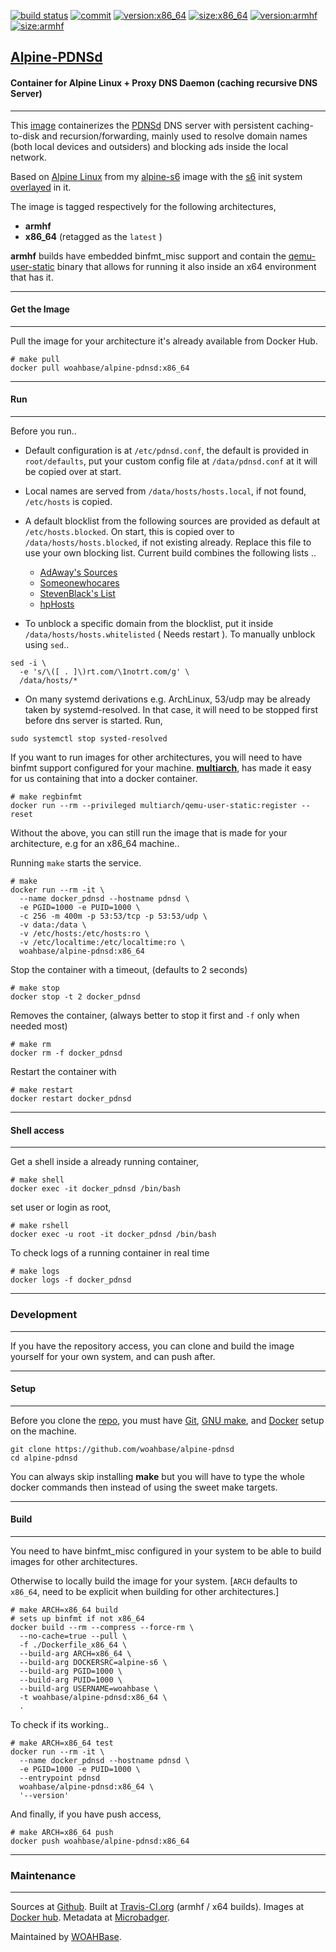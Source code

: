 [![build status][251]][232] [![commit][255]][231] [![version:x86_64][256]][235] [![size:x86_64][257]][235] [![version:armhf][258]][236] [![size:armhf][259]][236]

## [Alpine-PDNSd][234]
#### Container for Alpine Linux + Proxy DNS Daemon (caching recursive DNS Server)
---

This [image][233] containerizes the [PDNSd][135] DNS server with
persistent caching-to-disk and recursion/forwarding, mainly used
to resolve domain names (both local devices and outsiders) and
blocking ads inside the local network.

Based on [Alpine Linux][131] from my [alpine-s6][132] image with
the [s6][133] init system [overlayed][134] in it.

The image is tagged respectively for the following architectures,
* **armhf**
* **x86_64** (retagged as the `latest` )

**armhf** builds have embedded binfmt_misc support and contain the
[qemu-user-static][105] binary that allows for running it also inside
an x64 environment that has it.

---
#### Get the Image
---

Pull the image for your architecture it's already available from
Docker Hub.

```
# make pull
docker pull woahbase/alpine-pdnsd:x86_64
```

---
#### Run
---

Before you run..

* Default configuration is at `/etc/pdnsd.conf`, the default is
  provided in `root/defaults`, put your custom config file at
  `/data/pdnsd.conf` at it will be copied over at start.

* Local names are served from `/data/hosts/hosts.local`, if not
  found, `/etc/hosts` is copied.

* A default blocklist from the following sources are provided as
  default at `/etc/hosts.blocked`. On start, this is copied over
  to `/data/hosts/hosts.blocked`, if not existing already. Replace
  this file to use your own blocking list. Current build
  combines the following lists ..

  * [AdAway's Sources](https://github.com/AdAway/AdAway/wiki/hostssources)
  * [Someonewhocares](http://someonewhocares.org/hosts/zero/hosts)
  * [StevenBlack's List](https://github.com/StevenBlack/hosts)
  * [hpHosts](https://hosts-file.net/)

* To unblock a specific domain from the blocklist, put it inside
  `/data/hosts/hosts.whitelisted` ( Needs restart ).
  To manually unblock using `sed`..

```
sed -i \
  -e 's/\([ . ]\)rt.com/\1notrt.com/g' \
  /data/hosts/*
```

* On many systemd derivations e.g. ArchLinux, 53/udp may be
  already taken by systemd-resolved. In that case, it will need to
  be stopped first before dns server is started. Run,

```
sudo systemctl stop systed-resolved
```

If you want to run images for other architectures, you will need
to have binfmt support configured for your machine. [**multiarch**][104],
has made it easy for us containing that into a docker container.

```
# make regbinfmt
docker run --rm --privileged multiarch/qemu-user-static:register --reset
```

Without the above, you can still run the image that is made for your
architecture, e.g for an x86_64 machine..

Running `make` starts the service.

```
# make
docker run --rm -it \
  --name docker_pdnsd --hostname pdnsd \
  -e PGID=1000 -e PUID=1000 \
  -c 256 -m 400m -p 53:53/tcp -p 53:53/udp \
  -v data:/data \
  -v /etc/hosts:/etc/hosts:ro \
  -v /etc/localtime:/etc/localtime:ro \
  woahbase/alpine-pdnsd:x86_64
```

Stop the container with a timeout, (defaults to 2 seconds)

```
# make stop
docker stop -t 2 docker_pdnsd
```

Removes the container, (always better to stop it first and `-f`
only when needed most)

```
# make rm
docker rm -f docker_pdnsd
```

Restart the container with

```
# make restart
docker restart docker_pdnsd
```

---
#### Shell access
---

Get a shell inside a already running container,

```
# make shell
docker exec -it docker_pdnsd /bin/bash
```

set user or login as root,

```
# make rshell
docker exec -u root -it docker_pdnsd /bin/bash
```

To check logs of a running container in real time

```
# make logs
docker logs -f docker_pdnsd
```

---
### Development
---

If you have the repository access, you can clone and
build the image yourself for your own system, and can push after.

---
#### Setup
---

Before you clone the [repo][231], you must have [Git][101], [GNU make][102],
and [Docker][103] setup on the machine.

```
git clone https://github.com/woahbase/alpine-pdnsd
cd alpine-pdnsd
```
You can always skip installing **make** but you will have to
type the whole docker commands then instead of using the sweet
make targets.

---
#### Build
---

You need to have binfmt_misc configured in your system to be able
to build images for other architectures.

Otherwise to locally build the image for your system.
[`ARCH` defaults to `x86_64`, need to be explicit when building
for other architectures.]

```
# make ARCH=x86_64 build
# sets up binfmt if not x86_64
docker build --rm --compress --force-rm \
  --no-cache=true --pull \
  -f ./Dockerfile_x86_64 \
  --build-arg ARCH=x86_64 \
  --build-arg DOCKERSRC=alpine-s6 \
  --build-arg PGID=1000 \
  --build-arg PUID=1000 \
  --build-arg USERNAME=woahbase \
  -t woahbase/alpine-pdnsd:x86_64 \
  .
```

To check if its working..

```
# make ARCH=x86_64 test
docker run --rm -it \
  --name docker_pdnsd --hostname pdnsd \
  -e PGID=1000 -e PUID=1000 \
  --entrypoint pdnsd
  woahbase/alpine-pdnsd:x86_64 \
  '--version'
```

And finally, if you have push access,

```
# make ARCH=x86_64 push
docker push woahbase/alpine-pdnsd:x86_64
```

---
### Maintenance
---

Sources at [Github][106]. Built at [Travis-CI.org][107] (armhf / x64 builds). Images at [Docker hub][108]. Metadata at [Microbadger][109].

Maintained by [WOAHBase][204].

[101]: https://git-scm.com
[102]: https://www.gnu.org/software/make/
[103]: https://www.docker.com
[104]: https://hub.docker.com/r/multiarch/qemu-user-static/
[105]: https://github.com/multiarch/qemu-user-static/releases/
[106]: https://github.com/
[107]: https://travis-ci.org/
[108]: https://hub.docker.com/
[109]: https://microbadger.com/

[131]: https://alpinelinux.org/
[132]: https://hub.docker.com/r/woahbase/alpine-glibc
[133]: https://skarnet.org/software/s6/
[134]: https://github.com/just-containers/s6-overlay
[135]: http://members.home.nl/p.a.rombouts/pdnsd/

[201]: https://github.com/woahbase
[202]: https://travis-ci.org/woahbase/
[203]: https://hub.docker.com/u/woahbase
[204]: https://woahbase.online/

[231]: https://github.com/woahbase/alpine-pdnsd
[232]: https://travis-ci.org/woahbase/alpine-pdnsd
[233]: https://hub.docker.com/r/woahbase/alpine-pdnsd
[234]: https://woahbase.online/#/images/alpine-pdnsd
[235]: https://microbadger.com/images/woahbase/alpine-pdnsd:x86_64
[236]: https://microbadger.com/images/woahbase/alpine-pdnsd:armhf

[251]: https://travis-ci.org/woahbase/alpine-pdnsd.svg?branch=master

[255]: https://images.microbadger.com/badges/commit/woahbase/alpine-pdnsd.svg

[256]: https://images.microbadger.com/badges/version/woahbase/alpine-pdnsd:x86_64.svg
[257]: https://images.microbadger.com/badges/image/woahbase/alpine-pdnsd:x86_64.svg

[258]: https://images.microbadger.com/badges/version/woahbase/alpine-pdnsd:armhf.svg
[259]: https://images.microbadger.com/badges/image/woahbase/alpine-pdnsd:armhf.svg
